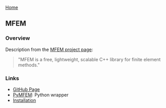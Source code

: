 [Home](../readme)
## MFEM

### Overview

Description from the [MFEM project page](https://mfem.org/):

> "MFEM is a free, lightweight, scalable C++ library for finite element methods."


### Links

- [GitHub Page](https://github.com/mfem/mfem)
- [PyMFEM](https://github.com/mfem/PyMFEM): Python wrapper
- [Installation](https://github.com/mfem/mfem/blob/master/INSTALL)